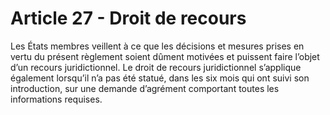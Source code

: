 # Article 27 - Droit de recours


Les États membres veillent à ce que les décisions et mesures prises en vertu du présent règlement soient dûment motivées et puissent faire l’objet d’un recours juridictionnel. Le droit de recours juridictionnel s’applique également lorsqu’il n’a pas été statué, dans les six mois qui ont suivi son introduction, sur une demande d’agrément comportant toutes les informations requises.
